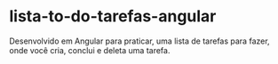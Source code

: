 # lista-to-do-tarefas-angular
Desenvolvido em Angular para praticar, uma lista de tarefas para fazer, onde você cria, conclui e deleta uma tarefa.
